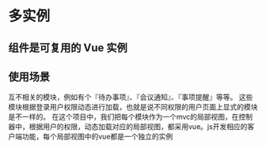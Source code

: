 # 多实例

## 组件是可复用的 Vue 实例

## 使用场景

互不相关的模块，例如有个『待办事项』、『会议通知』、『事项提醒』等等。 这些模块根据登录用户权限动态进行加载，也就是说不同权限的用户页面上显式的模块是不一样的。
在这个项目中，我们把每个模块作为一个mvc的局部视图，在控制器中，根据用户的权限，动态加载对应的局部视图，都采用vue。js开发相应的客户端功能，每个局部视图中的vue都是一个独立的实例
